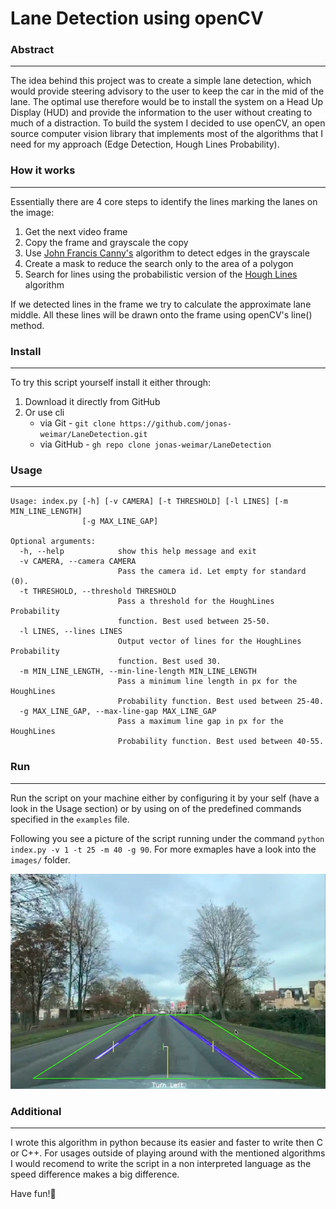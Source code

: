 # Lane Detection using openCV

### Abstract
---
The idea behind this project was to create a simple lane detection, which would provide steering advisory to the user to keep the car in the mid of the lane. The optimal use therefore would be to install the system on a Head Up Display (HUD) and provide the information to the user without creating to much of a distraction. To build the system I decided to use openCV, an open source computer vision library that implements most of the algorithms that I need for my approach (Edge Detection, Hough Lines Probability).

### How it works
---
Essentially there are 4 core steps to identify the lines marking the lanes on the image:
1. Get the next video frame
2. Copy the frame and grayscale the copy
2. Use [John Francis Canny's](https://en.wikipedia.org/wiki/Canny_edge_detector) algorithm to detect edges in the grayscale
3. Create a mask to reduce the search only to the area of a polygon
4. Search for lines using the probabilistic version of the [Hough Lines](http://homepages.inf.ed.ac.uk/rbf/CVonline/LOCAL_COPIES/AV1011/macdonald.pdf) algorithm

If we detected lines in the frame we try to calculate the approximate lane middle. All these lines will be drawn onto the frame using openCV's line() method.

### Install
---
To try this script yourself install it either through:
1. Download it directly from GitHub
2. Or use cli
    + via Git - ``` git clone https://github.com/jonas-weimar/LaneDetection.git ```
    + via GitHub - ``` gh repo clone jonas-weimar/LaneDetection ```

### Usage
---
```
Usage: index.py [-h] [-v CAMERA] [-t THRESHOLD] [-l LINES] [-m MIN_LINE_LENGTH]
                [-g MAX_LINE_GAP]

Optional arguments:
  -h, --help            show this help message and exit
  -v CAMERA, --camera CAMERA
                        Pass the camera id. Let empty for standard (0).
  -t THRESHOLD, --threshold THRESHOLD
                        Pass a threshold for the HoughLines Probability
                        function. Best used between 25-50.
  -l LINES, --lines LINES
                        Output vector of lines for the HoughLines Probability
                        function. Best used 30.
  -m MIN_LINE_LENGTH, --min-line-length MIN_LINE_LENGTH
                        Pass a minimum line length in px for the HoughLines
                        Probability function. Best used between 25-40.
  -g MAX_LINE_GAP, --max-line-gap MAX_LINE_GAP
                        Pass a maximum line gap in px for the HoughLines
                        Probability function. Best used between 40-55.
```

### Run
---
Run the script on your machine either by configuring it by your self (have a look in the Usage section) or by using on of the predefined commands specified in the ```examples``` file.

Following you see a picture of the script running under the command ```python index.py -v 1 -t 25 -m 40 -g 90```. For more exmaples have a look into the ```images/``` folder.

![Alt Text](https://raw.githubusercontent.com/jonas-weimar/LaneDetection/master/images/Bildschirmfoto%202021-01-21%20um%2015.25.52.png)

### Additional
---
I wrote this algorithm in python because its easier and faster to write then C or C++. For usages outside of playing around with the mentioned algorithms I would recomend to write the script in a non interpreted language as the speed difference makes a big difference.

Have fun!🥳
